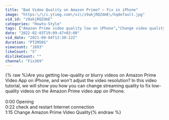 ```yaml
---
title: "Bad Video Quality on Amazon Prime? – Fix in iPhone"
image: "https:\/\/i.ytimg.com\/vi\/z9akjRQZdmE\/hqdefault.jpg"
vid_id: "z9akjRQZdmE"
categories: "Howto-Style"
tags: ["Amazon Prime video quality low on iPhone","Change video quality in amazon prime on mobile","Amazon prime video blurry on iPhone"]
date: "2022-02-03T19:09:47+03:00"
vid_date: "2021-09-04T12:30:12Z"
duration: "PT2M50S"
viewcount: "1093"
likeCount: "5"
dislikeCount: ""
channel: "Fix369"
---
```

{% raw %}Are you getting low-quality or blurry videos on Amazon Prime Video App on iPhone, and won't adjust the video resolution? In this video tutorial, we will show you how you can change streaming quality to fix low-quality videos on the Amazon Prime video app on iPhone. <br /><br />0:00 Opening <br />0:22 check and restart Internet connection <br />1:15 Change Amazon Prime Video Quality{% endraw %}

